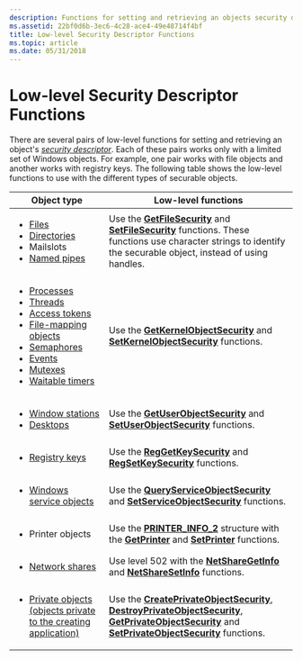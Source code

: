 ```yaml
---
description: Functions for setting and retrieving an objects security descriptor.
ms.assetid: 22bf0d6b-3ec6-4c28-ace4-49e48714f4bf
title: Low-level Security Descriptor Functions
ms.topic: article
ms.date: 05/31/2018
---
```


# Low-level Security Descriptor Functions

There are several pairs of low-level functions for setting and retrieving an object's [*security descriptor*](/windows/desktop/SecGloss/s-gly). Each of these pairs works only with a limited set of Windows objects. For example, one pair works with file objects and another works with registry keys. The following table shows the low-level functions to use with the different types of securable objects.




| Object type | Low-level functions | 
|-------------|---------------------|
| <ul><li><a href="/windows/desktop/FileIO/file-security-and-access-rights">Files</a></li><li><a href="/windows/desktop/FileIO/file-security-and-access-rights">Directories</a></li><li>Mailslots</li><li><a href="/windows/desktop/ipc/named-pipe-security-and-access-rights">Named pipes</a></li></ul> | Use the <a href="/windows/desktop/api/Winbase/nf-winbase-getfilesecuritya"><strong>GetFileSecurity</strong></a> and <a href="/windows/desktop/api/Winbase/nf-winbase-setfilesecuritya"><strong>SetFileSecurity</strong></a> functions. These functions use character strings to identify the securable object, instead of using handles. | 
| <ul><li><a href="/windows/desktop/ProcThread/process-security-and-access-rights">Processes</a></li><li><a href="/windows/desktop/ProcThread/thread-security-and-access-rights">Threads</a></li><li><a href="access-rights-for-access-token-objects.md">Access tokens</a></li><li><a href="/windows/desktop/Memory/file-mapping-security-and-access-rights">File-mapping objects</a></li><li><a href="/windows/desktop/Sync/synchronization-object-security-and-access-rights">Semaphores</a></li><li><a href="/windows/desktop/Sync/synchronization-object-security-and-access-rights">Events</a></li><li><a href="/windows/desktop/Sync/synchronization-object-security-and-access-rights">Mutexes</a></li><li><a href="/windows/desktop/Sync/synchronization-object-security-and-access-rights">Waitable timers</a></li></ul> | Use the <a href="/windows/desktop/api/securitybaseapi/nf-securitybaseapi-getkernelobjectsecurity"><strong>GetKernelObjectSecurity</strong></a> and <a href="/windows/desktop/api/securitybaseapi/nf-securitybaseapi-setkernelobjectsecurity"><strong>SetKernelObjectSecurity</strong></a> functions. | 
| <ul><li><a href="/windows/desktop/winstation/window-station-security-and-access-rights">Window stations</a></li><li><a href="/windows/desktop/winstation/desktop-security-and-access-rights">Desktops</a></li></ul> | Use the <a href="/windows/desktop/api/Winuser/nf-winuser-getuserobjectsecurity"><strong>GetUserObjectSecurity</strong></a> and <a href="/windows/desktop/api/Winuser/nf-winuser-setuserobjectsecurity"><strong>SetUserObjectSecurity</strong></a> functions. | 
| <ul><li><a href="/windows/desktop/SysInfo/registry-key-security-and-access-rights">Registry keys</a></li></ul> | Use the <a href="/windows/desktop/api/Winreg/nf-winreg-reggetkeysecurity"><strong>RegGetKeySecurity</strong></a> and <a href="/windows/desktop/api/Winreg/nf-winreg-regsetkeysecurity"><strong>RegSetKeySecurity</strong></a> functions. | 
| <ul><li><a href="/windows/desktop/Services/service-security-and-access-rights">Windows service objects</a></li></ul> | Use the <a href="/windows/desktop/api/Winsvc/nf-winsvc-queryserviceobjectsecurity"><strong>QueryServiceObjectSecurity</strong></a> and <a href="/windows/desktop/api/Winsvc/nf-winsvc-setserviceobjectsecurity"><strong>SetServiceObjectSecurity</strong></a> functions. | 
| <ul><li>Printer objects</li></ul> | Use the <a href="/windows/desktop/printdocs/printer-info-2"><strong>PRINTER_INFO_2</strong></a> structure with the <a href="/windows/desktop/printdocs/getprinter"><strong>GetPrinter</strong></a> and <a href="/windows/desktop/printdocs/setprinter"><strong>SetPrinter</strong></a> functions. | 
| <ul><li><a href="/windows/desktop/NetMgmt/security-requirements-for-the-network-management-functions">Network shares</a></li></ul> | Use level 502 with the <a href="/windows/desktop/api/lmshare/nf-lmshare-netsharegetinfo"><strong>NetShareGetInfo</strong></a> and <a href="/windows/desktop/api/lmshare/nf-lmshare-netsharesetinfo"><strong>NetShareSetInfo</strong></a> functions. | 
| <ul><li><a href="acl-based-access-control.md">Private objects (objects private to the creating application)</a></li></ul> | Use the <a href="/windows/desktop/api/securitybaseapi/nf-securitybaseapi-createprivateobjectsecurity"><strong>CreatePrivateObjectSecurity</strong></a>, <a href="/windows/desktop/api/securitybaseapi/nf-securitybaseapi-destroyprivateobjectsecurity"><strong>DestroyPrivateObjectSecurity</strong></a>, <a href="/windows/desktop/api/securitybaseapi/nf-securitybaseapi-getprivateobjectsecurity"><strong>GetPrivateObjectSecurity</strong></a> and <a href="/windows/desktop/api/securitybaseapi/nf-securitybaseapi-setprivateobjectsecurity"><strong>SetPrivateObjectSecurity</strong></a> functions. | 




 

 

 
